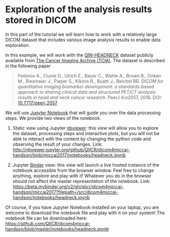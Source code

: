 # Exploration of the analysis results stored in DICOM

In this part of the tutorial we will learn how to work with a relatively large DICOM dataset that includes various image analysis results to enable data exploration.

In this example, we will work with the [QIN-HEADNECK](https://wiki.cancerimagingarchive.net/display/Public/QIN-HEADNECK) dataset publicly available from [The Cancer Imaging Archive (TCIA)](https://www.cancerimagingarchive.net/). The dataset is described in the following paper

> Fedorov A., Clunie D., Ulrich E., Bauer C., Wahle A., Brown B., Onken M., Riesmeier J., Pieper S., Kikinis R., Buatti J., Beichel RR. _DICOM for quantitative imaging biomarker development: a standards based approach to sharing clinical data and structured PET/CT analysis results in head and neck cancer research_. PeerJ 4:e2057, 2016. DOI: [10.7717/peerj.2057](https://dx.doi.org/10.7717/peerj.2057)

We will use [Jupyter Notebook](https://jupyter.org/) that will guide you over the data processing steps. We provide two views of the notebook.

1. Static view using Jupyter [nbviewer](https://nbviewer.jupyter.org/): this view will allow you to explore the dataset, processing steps and interactive plots, but you will not be able to interact with the content by changing the python code and observing the result of your changes. Link: http://nbviewer.jupyter.org/github/QIICR/dicom4miccai-handson/blob/miccai2017/notebooks/headneck.ipynb

2. Jupyter [Binder](https://beta.mybinder.org/) view: this view will launch a live hosted instance of the notebook accessible from the browser window. Feel free to change anything, explore and play with it! Whatever you do in the browser should not affect the master representation of the notebook. Link: https://beta.mybinder.org/v2/gh/qiicr/dicom4miccai-handson/miccai2017?filepath=/src/dicom4miccai-handson/notebooks/headneck.ipynb

Of course, if you have Jupyter Notebook installed on your laptop, you are welcome to download the notebook file and play with it on your system! The notebook file can be downloaded here: https://github.com/QIICR/dicom4miccai-handson/blob/master/notebooks/headneck.ipynb